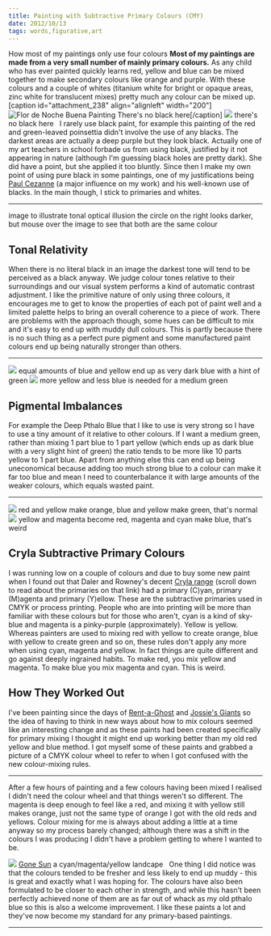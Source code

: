 ```yaml
---
title: Painting with Subtractive Primary Colours (CMY)
date: 2012/10/13
tags: words,figurative,art
---
```


How most of my paintings only use four colours  **Most of my paintings are made from a very small number of mainly primary colours.** As any child who has ever painted quickly learns red, yellow and blue can be mixed together to make secondary colours like orange and purple. With these colours and a couple of whites (titanium white for bright or opaque areas, zinc white for translucent mixes) pretty much any colour can be mixed up. [caption id="attachment_238" align="alignleft" width="200"]![Flor de Noche Buena Painting](/wp-content/uploads/2012/10/florDeNocheBuena.jpg) There's no black here[/caption]  ![](/images/articles/florDeNocheBuena.jpg) there's no black here   I rarely use black paint, for example this painting of the red and green-leaved poinsettia didn't involve the use of any blacks. The darkest areas are actually a deep purple but they look black. Actually one of my art teachers in school forbade us from using black, justified by it not appearing in nature (although I'm guessing black holes are pretty dark). She did have a point, but she applied it too bluntly. Since then I make my own point of using pure black in some paintings, one of my justifications being [Paul Cezanne](http://en.wikipedia.org/wiki/Paul_C%C3%A9zanne) (a major influence on my work) and his well-known use of blacks. In the main though, I stick to primaries and whites. 

* * *

image to illustrate tonal optical illusion the circle on the right looks darker, but mouse over the image to see that both are the same colour  

## Tonal Relativity

When there is no literal black in an image the darkest tone will tend to be perceived as a black anyway. We judge colour tones relative to their surroundings and our visual system performs a kind of automatic contrast adjustment. I like the primitive nature of only using three colours, it encourages me to get to know the properties of each pot of paint well and a limited palette helps to bring an overall coherence to a piece of work. There are problems with the approach though, some hues can be difficult to mix and it's easy to end up with muddy dull colours. This is partly because there is no such thing as a perfect pure pigment and some manufactured paint colours end up being naturally stronger than others. 

* * *

![](/images/articles/yellowBlueMix_1.jpg) equal amounts of blue and yellow end up as very dark blue with a hint of green  ![](/images/articles/yellowBlueMix_2.jpg) more yellow and less blue is needed for a medium green  

## Pigmental Imbalances

For example the Deep Pthalo Blue that I like to use is very strong so I have to use a tiny amount of it relative to other colours. If I want a medium green, rather than mixing 1 part blue to 1 part yellow (which ends up as dark blue with a very slight hint of green) the ratio tends to be more like 10 parts yellow to 1 part blue. Apart from anything else this can end up being uneconomical because adding too much strong blue to a colour can make it far too blue and mean I need to counterbalance it with large amounts of the weaker colours, which equals wasted paint. 

* * *

![](/images/articles/RYB.jpg) red and yellow make orange, blue and yellow make green, that's normal  ![](/images/articles/CMY.jpg) yellow and magenta become red, magenta and cyan make blue, that's weird  

## Cryla Subtractive Primary Colours

I was running low on a couple of colours and due to buy some new paint when I found out that Daler and Rowney's decent [Cryla range](http://www.daler-rowney.com/content/cryla-range) (scroll down to read about the primaries on that link) had a primary (C)yan, primary (M)agenta and primary (Y)ellow. These are the subtractive primaries used in CMYK or process printing. People who are into printing will be more than familiar with these colours but for those who aren't, cyan is a kind of sky-blue and magenta is a pinky-purple (approximately). Yellow is yellow. Whereas painters are used to mixing red with yellow to create orange, blue with yellow to create green and so on, these rules don't apply any more when using cyan, magenta and yellow. In fact things are quite different and go against deeply ingrained habits. To make red, you mix yellow and magenta. To make blue you mix magenta and cyan. This is weird. 

## How They Worked Out

I've been painting since the days of [Rent-a-Ghost](http://en.wikipedia.org/wiki/Rentaghost) and [Jossie's Giants](http://en.wikipedia.org/wiki/Jossy%27s_Giants) so the idea of having to think in new ways about how to mix colours seemed like an interesting change and as these paints had been created specifically for primary mixing I thought it might end up working better than my old red yellow and blue method. I got myself some of these paints and grabbed a picture of a CMYK colour wheel to refer to when I got confused with the new colour-mixing rules. 

* * *

After a few hours of painting and a few colours having been mixed I realised I didn't need the colour wheel and that things weren't so different. The magenta is deep enough to feel like a red, and mixing it with yellow still makes orange, just not the same type of orange I got with the old reds and yellows. Colour mixing for me is always about adding a little at a time anyway so my process barely changed; although there was a shift in the colours I was producing I didn't have a problem getting to where I wanted to be.

![](/images/articles/goneSun.jpg) [Gone Sun](//firmgently.co.uk/items/goneSun) a cyan/magenta/yellow landcape   One thing I did notice was that the colours tended to be fresher and less likely to end up muddy - this is great and exactly what I was hoping for. The colours have also been formulated to be closer to each other in strength, and while this hasn't been perfectly achieved none of them are as far out of whack as my old pthalo blue so this is also a welcome improvement. I like these paints a lot and they've now become my standard for any primary-based paintings. 

* * *
